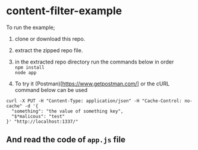# content-filter-example

To run the example;
 1. clone or download this repo.
 2. extract the zipped repo file.
 3. in the extracted repo directory run the commands below in order <br>
    `npm install` <br>
    `node app`

 4. To try it (Postman)[https://www.getpostman.com/] or the cURL command below can be used
```
curl -X PUT -H "Content-Type: application/json" -H "Cache-Control: no-cache" -d '{
  "something": "the value of something key",
  "$*malicous": "test"
}' "http://localhost:1337/"
```

## And read the code of `app.js` file
